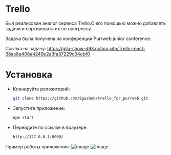 # Trello
Был реализован аналог сервиса Trello.С его помощью можно добавлять задачи и сортировать их по прогрессу.

Задача была получена на конференции Purrweb junior conference.

Ссылка на задачу:
https://glib-show-d93.notion.site/Trello-react-38ae8a408a4249e2a3fa37229c04ebf0

# Установка

- Клонируйте репозиторий:
  ```sh
  git clone https://github.com/Egashok/trello_for_purrweb.git
  ```
- Запустите приложение:

  ```sh
  npm start
  ```

- Перейдите по ссылке в браузере:

  ```sh
  http://127.0.0.1:8000/
  ```

Пример работы приложения:
![image](https://github.com/Egashok/trello_for_purrweb/assets/55044715/1f0960ce-d65a-45e6-b3d2-996534050977)
![image](https://github.com/Egashok/trello_for_purrweb/assets/55044715/545bc45c-f810-4460-b057-89bc26bd6eb3)


